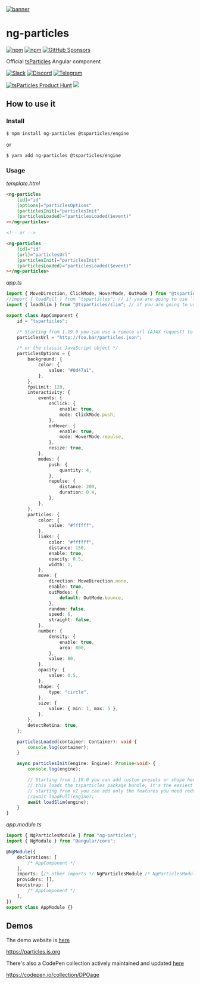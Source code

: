 [![banner](https://particles.js.org/images/banner3.png)](https://particles.js.org)

# ng-particles

[![npm](https://img.shields.io/npm/v/ng-particles)](https://www.npmjs.com/package/ng-particles) [![npm](https://img.shields.io/npm/dm/ng-particles)](https://www.npmjs.com/package/ng-particles) [![GitHub Sponsors](https://img.shields.io/github/sponsors/matteobruni)](https://github.com/sponsors/matteobruni)

Official [tsParticles](https://github.com/matteobruni/tsparticles) Angular component

[![Slack](https://particles.js.org/images/slack.png)](https://join.slack.com/t/tsparticles/shared_invite/enQtOTcxNTQxNjQ4NzkxLWE2MTZhZWExMWRmOWI5MTMxNjczOGE1Yjk0MjViYjdkYTUzODM3OTc5MGQ5MjFlODc4MzE0N2Q1OWQxZDc1YzI) [![Discord](https://particles.js.org/images/discord.png)](https://discord.gg/hACwv45Hme) [![Telegram](https://particles.js.org/images/telegram.png)](https://t.me/tsparticles)

[![tsParticles Product Hunt](https://api.producthunt.com/widgets/embed-image/v1/featured.svg?post_id=186113&theme=light)](https://www.producthunt.com/posts/tsparticles?utm_source=badge-featured&utm_medium=badge&utm_souce=badge-tsparticles") <a href="https://www.buymeacoffee.com/matteobruni"><img src="https://img.buymeacoffee.com/button-api/?text=Buy me a beer&emoji=🍺&slug=matteobruni&button_colour=5F7FFF&font_colour=ffffff&font_family=Arial&outline_colour=000000&coffee_colour=FFDD00"></a>

## How to use it

### Install

```shell
$ npm install ng-particles @tsparticles/engine
```

or

```shell
$ yarn add ng-particles @tsparticles/engine
```

### Usage

_template.html_

```html
<ng-particles
    [id]="id"
    [options]="particlesOptions"
    [particlesInit]="particlesInit"
    (particlesLoaded)="particlesLoaded($event)"
></ng-particles>

<!-- or -->

<ng-particles
    [id]="id"
    [url]="particlesUrl"
    [particlesInit]="particlesInit"
    (particlesLoaded)="particlesLoaded($event)"
></ng-particles>
```

_app.ts_

```typescript
import { MoveDirection, ClickMode, HoverMode, OutMode } from "@tsparticles/engine";
//import { loadFull } from "tsparticles"; // if you are going to use `loadFull`, install the "tsparticles" package too.
import { loadSlim } from "@tsparticles/slim"; // if you are going to use `loadSlim`, install the "@tsparticles/slim" package too.

export class AppComponent {
    id = "tsparticles";

    /* Starting from 1.19.0 you can use a remote url (AJAX request) to a JSON with the configuration */
    particlesUrl = "http://foo.bar/particles.json";

    /* or the classic JavaScript object */
    particlesOptions = {
        background: {
            color: {
                value: "#0d47a1",
            },
        },
        fpsLimit: 120,
        interactivity: {
            events: {
                onClick: {
                    enable: true,
                    mode: ClickMode.push,
                },
                onHover: {
                    enable: true,
                    mode: HoverMode.repulse,
                },
                resize: true,
            },
            modes: {
                push: {
                    quantity: 4,
                },
                repulse: {
                    distance: 200,
                    duration: 0.4,
                },
            },
        },
        particles: {
            color: {
                value: "#ffffff",
            },
            links: {
                color: "#ffffff",
                distance: 150,
                enable: true,
                opacity: 0.5,
                width: 1,
            },
            move: {
                direction: MoveDirection.none,
                enable: true,
                outModes: {
                    default: OutMode.bounce,
                },
                random: false,
                speed: 6,
                straight: false,
            },
            number: {
                density: {
                    enable: true,
                    area: 800,
                },
                value: 80,
            },
            opacity: {
                value: 0.5,
            },
            shape: {
                type: "circle",
            },
            size: {
                value: { min: 1, max: 5 },
            },
        },
        detectRetina: true,
    };

    particlesLoaded(container: Container): void {
        console.log(container);
    }

    async particlesInit(engine: Engine): Promise<void> {
        console.log(engine);

        // Starting from 1.19.0 you can add custom presets or shape here, using the current tsParticles instance (main)
        // this loads the tsparticles package bundle, it's the easiest method for getting everything ready
        // starting from v2 you can add only the features you need reducing the bundle size
        //await loadFull(engine);
        await loadSlim(engine);
    }
}
```

_app.module.ts_

```typescript
import { NgParticlesModule } from "ng-particles";
import { NgModule } from "@angular/core";

@NgModule({
    declarations: [
        /* AppComponent */
    ],
    imports: [/* other imports */ NgParticlesModule /* NgParticlesModule is required*/],
    providers: [],
    bootstrap: [
        /* AppComponent */
    ],
})
export class AppModule {}
```

## Demos

The demo website is [here](https://particles.js.org)

<https://particles.js.org>

There's also a CodePen collection actively maintained and updated [here](https://codepen.io/collection/DPOage)

<https://codepen.io/collection/DPOage>
